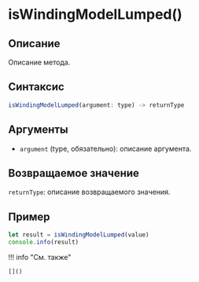 # isWindingModelLumped()

## Описание
Описание метода.

## Синтаксис
```javascript
isWindingModelLumped(argument: type) -> returnType
```

## Аргументы
- `argument` (type, обязательно): описание аргумента.

## Возвращаемое значение
`returnType`: описание возвращаемого значения.

## Пример
```javascript linenums="1"
let result = isWindingModelLumped(value)
console.info(result)
```

!!! info "См. также"

    []()

